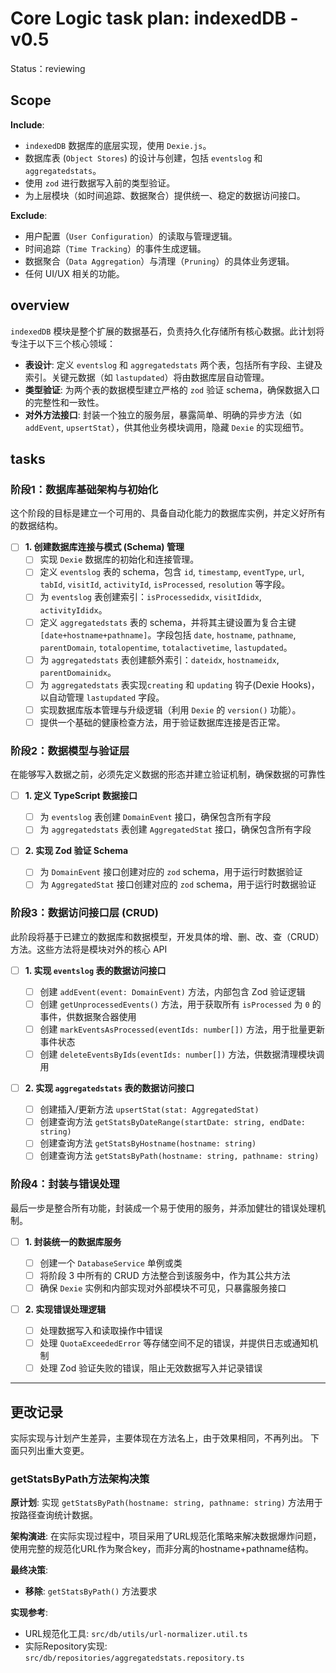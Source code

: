 # Core Logic task plan: indexedDB - v0.5

Status：reviewing

## Scope

**Include**:

- `indexedDB` 数据库的底层实现，使用 `Dexie.js`。
- 数据库表 (`Object Stores`) 的设计与创建，包括 `eventslog` 和 `aggregatedstats`。
- 使用 `zod` 进行数据写入前的类型验证。
- 为上层模块（如时间追踪、数据聚合）提供统一、稳定的数据访问接口。

**Exclude**:

- 用户配置（`User Configuration`）的读取与管理逻辑。
- 时间追踪（`Time Tracking`）的事件生成逻辑。
- 数据聚合（`Data Aggregation`）与清理（`Pruning`）的具体业务逻辑。
- 任何 UI/UX 相关的功能。

## overview

`indexedDB` 模块是整个扩展的数据基石，负责持久化存储所有核心数据。此计划将专注于以下三个核心领域：

- **表设计**: 定义 `eventslog` 和 `aggregatedstats` 两个表，包括所有字段、主键及索引。关键元数据（如 `lastupdated`）将由数据库层自动管理。
- **类型验证**: 为两个表的数据模型建立严格的 `zod` 验证 schema，确保数据入口的完整性和一致性。
- **对外方法接口**: 封装一个独立的服务层，暴露简单、明确的异步方法（如 `addEvent`, `upsertStat`），供其他业务模块调用，隐藏 `Dexie` 的实现细节。

## tasks

### 阶段1：数据库基础架构与初始化

这个阶段的目标是建立一个可用的、具备自动化能力的数据库实例，并定义好所有的数据结构。

- [ ] **1. 创建数据库连接与模式 (Schema) 管理**
  - [ ] 实现 `Dexie` 数据库的初始化和连接管理。
  - [ ] 定义 `eventslog` 表的 schema，包含 `id`, `timestamp`, `eventType`, `url`, `tabId`, `visitId`, `activityId`, `isProcessed`, `resolution` 等字段。
  - [ ] 为 `eventslog` 表创建索引：`isProcessedidx`, `visitIdidx`, `activityIdidx`。
  - [ ] 定义 `aggregatedstats` 表的 schema，并将其主键设置为复合主键 `[date+hostname+pathname]`。字段包括 `date`, `hostname`, `pathname`, `parentDomain`, `totalopentime`, `totalactivetime`, `lastupdated`。
  - [ ] 为 `aggregatedstats` 表创建额外索引：`dateidx`, `hostnameidx`, `parentDomainidx`。
  - [ ] 为 `aggregatedstats` 表实现`creating` 和 `updating` 钩子(Dexie Hooks)，以自动管理 `lastupdated` 字段。
  - [ ] 实现数据库版本管理与升级逻辑（利用 `Dexie` 的 `version()` 功能）。
  - [ ] 提供一个基础的健康检查方法，用于验证数据库连接是否正常。

### 阶段2：数据模型与验证层

在能够写入数据之前，必须先定义数据的形态并建立验证机制，确保数据的可靠性

- [ ] **1. 定义 TypeScript 数据接口**

  - [ ] 为 `eventslog` 表创建 `DomainEvent` 接口，确保包含所有字段
  - [ ] 为 `aggregatedstats` 表创建 `AggregatedStat` 接口，确保包含所有字段

- [ ] **2. 实现 Zod 验证 Schema**
  - [ ] 为 `DomainEvent` 接口创建对应的 `zod` schema，用于运行时数据验证
  - [ ] 为 `AggregatedStat` 接口创建对应的 `zod` schema，用于运行时数据验证

### 阶段3：数据访问接口层 (CRUD)

此阶段将基于已建立的数据库和数据模型，开发具体的增、删、改、查（CRUD）方法。这些方法将是模块对外的核心 API

- [ ] **1. 实现 `eventslog` 表的数据访问接口**

  - [ ] 创建 `addEvent(event: DomainEvent)` 方法，内部包含 Zod 验证逻辑
  - [ ] 创建 `getUnprocessedEvents()` 方法，用于获取所有 `isProcessed` 为 `0` 的事件，供数据聚合器使用
  - [ ] 创建 `markEventsAsProcessed(eventIds: number[])` 方法，用于批量更新事件状态
  - [ ] 创建 `deleteEventsByIds(eventIds: number[])` 方法，供数据清理模块调用

- [ ] **2. 实现 `aggregatedstats` 表的数据访问接口**
  - [ ] 创建插入/更新方法 `upsertStat(stat: AggregatedStat)`
  - [ ] 创建查询方法 `getStatsByDateRange(startDate: string, endDate: string)`
  - [ ] 创建查询方法 `getStatsByHostname(hostname: string)`
  - [ ] 创建查询方法 `getStatsByPath(hostname: string, pathname: string)`

### 阶段4：封装与错误处理

最后一步是整合所有功能，封装成一个易于使用的服务，并添加健壮的错误处理机制。

- [ ] **1. 封装统一的数据库服务**

  - [ ] 创建一个 `DatabaseService` 单例或类
  - [ ] 将阶段 3 中所有的 CRUD 方法整合到该服务中，作为其公共方法
  - [ ] 确保 `Dexie` 实例和内部实现对外部模块不可见，只暴露服务接口

- [ ] **2. 实现错误处理逻辑**
  - [ ] 处理数据写入和读取操作中错误
  - [ ] 处理 `QuotaExceededError` 等存储空间不足的错误，并提供日志或通知机制
  - [ ] 处理 Zod 验证失败的错误，阻止无效数据写入并记录错误

---

## 更改记录

实际实现与计划产生差异，主要体现在方法名上，由于效果相同，不再列出。
下面只列出重大变更。

### getStatsByPath方法架构决策

**原计划**: 实现 `getStatsByPath(hostname: string, pathname: string)` 方法用于按路径查询统计数据。

**架构演进**: 在实际实现过程中，项目采用了URL规范化策略来解决数据爆炸问题，使用完整的规范化URL作为聚合key，而非分离的hostname+pathname结构。

**最终决策**:

- **移除**: `getStatsByPath()` 方法要求

**实现参考**:

- URL规范化工具: `src/db/utils/url-normalizer.util.ts`
- 实际Repository实现: `src/db/repositories/aggregatedstats.repository.ts`
